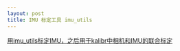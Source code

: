 ```yaml
---
layout: post
title: IMU 标定工具 imu_utils
---
```


[用imu_utils标定IMU，之后用于kalibr中相机和IMU的联合标定](https://blog.csdn.net/fang794735225/article/details/92804030?utm_medium=distribute.pc_relevant.none-task-blog-BlogCommendFromMachineLearnPai2-1.channel_param&depth_1-utm_source=distribute.pc_relevant.none-task-blog-BlogCommendFromMachineLearnPai2-1.channel_param)